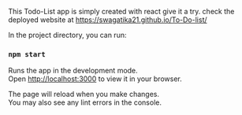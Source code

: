 This Todo-List app is simply created with react give it a try.
check the deployed website at https://swagatika21.github.io/To-Do-list/

In the project directory, you can run:

### `npm start`

Runs the app in the development mode.\
Open [http://localhost:3000](http://localhost:3000) to view it in your browser.

The page will reload when you make changes.\
You may also see any lint errors in the console.

